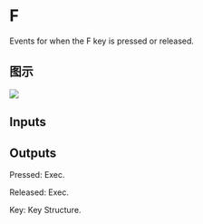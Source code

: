 # F

Events for when the F key is pressed or released.

## 图示

![]($-20221218-19253495.png)

## Inputs

## Outputs

Pressed: Exec.

Released: Exec.

Key: Key Structure.

